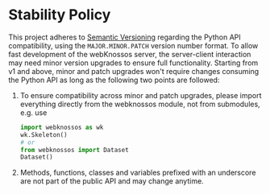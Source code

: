 # Stability Policy

This project adheres to [Semantic Versioning](http://semver.org/) regarding the Python API
compatibility, using the `MAJOR.MINOR.PATCH` version number format.
To allow fast development of the webKnossos server, the server-client interaction may need minor
version upgrades to ensure full functionality. Starting from v1 and above, minor and patch upgrades won't require
changes consuming the Python API as long as the following two points are followed:

1. To ensure compatibility across minor and patch upgrades, please import everything directly
   from the webknossos module, not from submodules, e.g. use
   ```python
   import webknossos as wk
   wk.Skeleton()
   # or
   from webknossos import Dataset
   Dataset()
   ```
2. Methods, functions, classes and variables prefixed with an underscore are not part of the public API
   and may change anytime.
